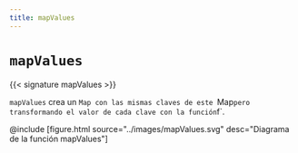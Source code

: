 ```yaml
---
title: mapValues
---
```


# `mapValues`

{{< signature mapValues >}}

`mapValues` crea un `Map con las mismas claves de este `Map` pero transformando el valor de cada clave con la función `f`.

@include [figure.html source="../images/mapValues.svg" desc="Diagrama de la función mapValues"]
